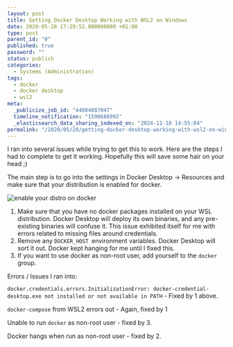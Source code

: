 ```yaml
---
layout: post
title: Getting Docker Desktop Working with WSL2 on Windows
date: 2020-05-28 17:29:52.000000000 +01:00
type: post
parent_id: "0"
published: true
password: ""
status: publish
categories:
  - Systems (Administration)
tags:
  - docker
  - docker desktop
  - wsl2
meta:
  _publicize_job_id: "44804887047"
  timeline_notification: "1590686992"
  _elasticsearch_data_sharing_indexed_on: "2024-11-18 14:55:04"
permalink: "/2020/05/28/getting-docker-desktop-working-with-wsl2-on-windows/"
---
```


I ran into several issues while trying to get this to work. Here are the steps I
had to complete to get it working. Hopefully this will save some hair on your
head ;)

The main step is to go into the settings in Docker Desktop -\> Resources and
make sure that your distribution is enabled for docker.

![enable your distro on docker](/assets/2020/05/image.png)

1.  Make sure that you have no docker packages installed on your WSL
    distribution. Docker Desktop will deploy its own binaries, and any
    pre-existing binaries will confuse it. This issue exhibited itself for me
    with errors related to missing files around credentials.
2.  Remove any `DOCKER_HOST `environment variables. Docker Desktop will sort it
    out. Docker kept hanging for me until I fixed this.
3.  If you want to use docker as non-root user, add yourself to the
    `docker `group.

Errors / Issues I ran into:

`docker.credentials.errors.InitializationError: docker-credential-desktop.exe not installed or not available in PATH` -
Fixed by 1 above.

`docker-compose` from WSL2 errors out - Again, fixed by 1

Unable to run `docker` as non-root user - fixed by 3.

Docker hangs when run as non-root user - fixed by 2.
